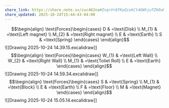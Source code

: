 ```yaml
---
share_link: https://share.note.sx/zuc462na#Zxq+V+EFKyQiokCt4GWhjuTZb0aHwUeuE9xS9AFUwZk
share_updated: 2025-10-24T15:44:43-04:00
---
```

$$\begin{align}
\text{Forces}\begin{cases}
D & =\text{Disk} \\
M_{1} & =\text{Left magnet} \\
M_{2} & =\text{Right magnet} \\
E & =\text{Earth} \\
S & =\text{Spring}
\end{cases}
\end{align}$$
![[Drawing 2025-10-24 14.39.15.excalidraw]]
$$\begin{align}
\text{Forces}\begin{cases}
W_{1} & =\text{Left Wall} \\
W_{2} & =\text{Right Wall} \\
M_{1} & =\text{Toliet Roll} \\
E & =\text{Earth}
\end{cases}
\end{align}$$
![[Drawing 2025-10-24 14.59.34.excalidraw]]
$$\begin{align}
\text{Forces}\begin{cases}
S & =\text{Spring} \\
M_{1} & =\text{Block} \\
E & =\text{Earth} \\
F & =\text{Floor} \\
M & =\text{Magnet}
\end{cases}
\end{align}$$
![[Drawing 2025-10-24 15.05.14.excalidraw]]